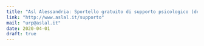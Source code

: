 ```yaml
---
title: "Asl Alessandria: Sportello gratuito di supporto psicologico (dedicato ai dipendenti)"
link: "http://www.aslal.it/supporto"
mail: "urp@aslal.it"
date: 2020-04-01
draft: true
---
```

